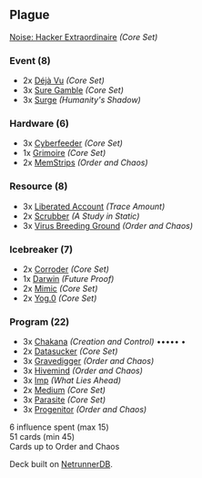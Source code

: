 ## Plague

[Noise: Hacker Extraordinaire](http://netrunnerdb.com/en/card/01001) _(Core Set)_

### Event (8)
* 2x [Déjà Vu](http://netrunnerdb.com/en/card/01002) _(Core Set)_ 
* 3x [Sure Gamble](http://netrunnerdb.com/en/card/01050) _(Core Set)_ 
* 3x [Surge](http://netrunnerdb.com/en/card/02081) _(Humanity's Shadow)_ 

### Hardware (6)
* 3x [Cyberfeeder](http://netrunnerdb.com/en/card/01005) _(Core Set)_ 
* 1x [Grimoire](http://netrunnerdb.com/en/card/01006) _(Core Set)_ 
* 2x [MemStrips](http://netrunnerdb.com/en/card/07046) _(Order and Chaos)_ 

### Resource (8)
* 3x [Liberated Account](http://netrunnerdb.com/en/card/02022) _(Trace Amount)_ 
* 2x [Scrubber](http://netrunnerdb.com/en/card/02063) _(A Study in Static)_ 
* 3x [Virus Breeding Ground](http://netrunnerdb.com/en/card/07052) _(Order and Chaos)_ 

### Icebreaker (7)
* 2x [Corroder](http://netrunnerdb.com/en/card/01007) _(Core Set)_ 
* 1x [Darwin](http://netrunnerdb.com/en/card/02102) _(Future Proof)_ 
* 2x [Mimic](http://netrunnerdb.com/en/card/01011) _(Core Set)_ 
* 2x [Yog.0](http://netrunnerdb.com/en/card/01014) _(Core Set)_ 

### Program (22)
* 3x [Chakana](http://netrunnerdb.com/en/card/03043) _(Creation and Control)_ ••••• •
* 2x [Datasucker](http://netrunnerdb.com/en/card/01008) _(Core Set)_ 
* 3x [Gravedigger](http://netrunnerdb.com/en/card/07041) _(Order and Chaos)_ 
* 3x [Hivemind](http://netrunnerdb.com/en/card/07042) _(Order and Chaos)_ 
* 3x [Imp](http://netrunnerdb.com/en/card/02003) _(What Lies Ahead)_ 
* 2x [Medium](http://netrunnerdb.com/en/card/01010) _(Core Set)_ 
* 3x [Parasite](http://netrunnerdb.com/en/card/01012) _(Core Set)_ 
* 3x [Progenitor](http://netrunnerdb.com/en/card/07043) _(Order and Chaos)_ 

6 influence spent (max 15)   
51 cards (min 45)  
Cards up to Order and Chaos  

Deck built on [NetrunnerDB](http://netrunnerdb.com).
